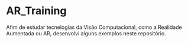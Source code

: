 # AR_Training
Afim de estudar tecnelogias da Visão Computacional, como a Realidade Aumentada ou AR, desenvolvi alguns exemplos neste repositório.
